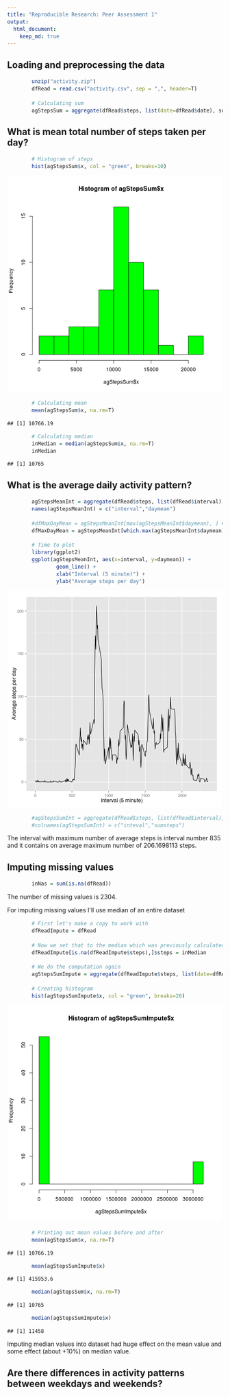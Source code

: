 ```yaml
---
title: "Reproducible Research: Peer Assessment 1"
output: 
  html_document:
    keep_md: true
---
```


## Loading and preprocessing the data


```r
        unzip("activity.zip")
        dfRead = read.csv("activity.csv", sep = ",", header=T)
        
        # Calculating sum
        agStepsSum = aggregate(dfRead$steps, list(date=dfRead$date), sum)
```

## What is mean total number of steps taken per day?

```r
        # Histogram of steps
        hist(agStepsSum$x, col = "green", breaks=10)
```

![plot of chunk unnamed-chunk-2](figure/unnamed-chunk-2-1.png) 

```r
        # Calculating mean
        mean(agStepsSum$x, na.rm=T)
```

```
## [1] 10766.19
```

```r
        # Calculating median
        inMedian = median(agStepsSum$x, na.rm=T)
        inMedian
```

```
## [1] 10765
```



## What is the average daily activity pattern?

```r
        agStepsMeanInt = aggregate(dfRead$steps, list(dfRead$interval), mean, na.rm=T)
        names(agStepsMeanInt) = c("interval","daymean")

        #dfMaxDayMean = agStepsMeanInt[max(agStepsMeanInt$daymean), ] # One BUG down :)
        dfMaxDayMean = agStepsMeanInt[which.max(agStepsMeanInt$daymean), ]

        # Time to plot
        library(ggplot2)
        ggplot(agStepsMeanInt, aes(x=interval, y=daymean)) + 
                geom_line() + 
                xlab("Interval (5 minute)") + 
                ylab("Average steps per day")
```

![plot of chunk unnamed-chunk-3](figure/unnamed-chunk-3-1.png) 

```r
        #agStepsSumInt = aggregate(dfRead$steps, list(dfRead$interval), sum, na.rm=T)
        #colnames(agStepsSumInt) = c("inteval","sumsteps")
```
The interval with maximum number of average steps is interval number 835 and it contains on average maximum number of 206.1698113 steps.

## Imputing missing values

```r
        inNas = sum(is.na(dfRead))
```
The number of missing values is 2304.

For imputing missing values I'll use median of an entire dataset

```r
        # First let's make a copy to work with
        dfReadImpute = dfRead
        
        # Now we set that to the median which was previously calculated
        dfReadImpute[is.na(dfReadImpute$steps),]$steps = inMedian

        # We do the computation again
        agStepsSumImpute = aggregate(dfReadImpute$steps, list(date=dfRead$date), sum)

        # Creating histogram
        hist(agStepsSumImpute$x, col = "green", breaks=20)
```

![plot of chunk unnamed-chunk-5](figure/unnamed-chunk-5-1.png) 

```r
        # Printing out mean values before and after
        mean(agStepsSum$x, na.rm=T)
```

```
## [1] 10766.19
```

```r
        mean(agStepsSumImpute$x)
```

```
## [1] 415953.6
```

```r
        median(agStepsSum$x, na.rm=T)
```

```
## [1] 10765
```

```r
        median(agStepsSumImpute$x)
```

```
## [1] 11458
```
Imputing median values into dataset had huge effect on the mean value and some effect 
(about +10%) on median value.

## Are there differences in activity patterns between weekdays and weekends?


